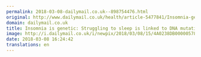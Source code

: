 ```yaml
---
permalink: 2018-03-08-dailymail.co.uk--898754476.html
original: http://www.dailymail.co.uk/health/article-5477841/Insomnia-genetic-Struggling-sleep-linked-DNA-mutations.html?ITO=1490&ns_mchannel=rss&ns_campaign=1490
domain: dailymail.co.uk
title: Insomnia is genetic: Struggling to sleep is linked to DNA mutations
image: http://i.dailymail.co.uk/i/newpix/2018/03/08/15/4A0238DB00000578-0-image-a-81_1520521790827.jpg
date: 2018-03-08 16:24:42
translations: en
---
```


